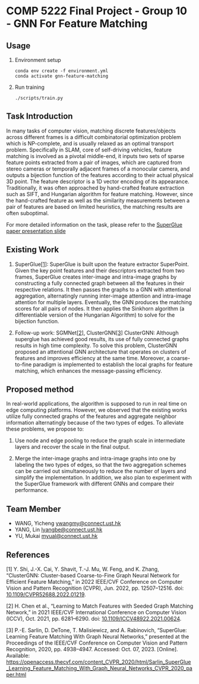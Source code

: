 # COMP 5222 Final Project - Group 10 - GNN For Feature Matching

## Usage

1. Environment setup

   ```Shell
   conda env create -f environment.yml
   conda activate gnn-feature-matching
   ```

1. Run training

   ```Shell
   ./scripts/train.py
   ```

## Task Introduction

In many tasks of computer vision, matching discrete features/objects across different frames is a difficult combinatorial optimization problem which is NP-complete, and is usually relaxed as an optimal transport problem.
Specifically in SLAM, core of self-driving vehicles, feature matching is involved as a pivotal middle-end, it inputs two sets of sparse feature points extracted from a pair of images, which are captured from stereo cameras or temporally adjacent frames of a monocular camera, and outputs a bijection function of the features according to their actual physical 3D point. The feature descriptor is a 1D vector encoding of its appearance.
Traditionally, it was often approached by hand-crafted feature extraction such as SIFT, and Hungarian algorithm for feature matching. However, since the hand-crafted feature as well as the similarity measurements between a pair of features are based on limited heuristics, the matching results are often suboptimal.

For more detailed information on the task, please refer to the [SuperGlue paper presentation slide](https://hkustconnect-my.sharepoint.com/:p:/g/personal/myual_connect_ust_hk/EfeHMWLXjgZDlcu-Ah43hC4B7sI5Okl_BFJ5LFrXEN0SJg?e=UzQDQy)

## Existing Work

1. SuperGlue[[1]](#1):
   SuperGlue is built upon the feature extractor SuperPoint. Given the key point features and their descriptors extracted from two frames, SuperGlue creates inter-image and intra-image graphs by constructing a fully connected graph between all the features in their respective relations. It then passes the graphs to a GNN with attentional aggregation, alternatingly running inter-image attention and intra-image attention for multiple layers. Eventually, the GNN produces the matching scores for all pairs of nodes. It then applies the Sinkhorn algorithm (a differentiable version of the Hungarian Algorithm) to solve for the bijection function.

1. Follow-up work: SGMNet[[2]](#2), ClusterGNN[[3]](#3)
   ClusterGNN: Although superglue has achieved good results, its use of fully connected
   graphs results in high time complexity. To solve this problem, ClusterGNN proposed an
   attentional GNN architecture that operates on clusters of features and improves efficiency
   at the same time. Moreover, a coarse-to-fine paradigm is implemented to establish the
   local graphs for feature matching, which enhances the message-passing efficiency.

## Proposed method

In real-world applications, the algorithm is supposed to run in real time on edge computing platforms. However, we observed that the existing works utilize fully connected graphs of the features and aggregate neighbor information alternatingly because of the two types of edges. To alleviate these problems, we propose to:

1. Use node and edge pooling to reduce the graph scale in intermediate layers and recover
   the scale in the final output.

1. Merge the inter-image graphs and intra-image graphs into one by labeling the two types of edges, so that the two aggregation schemes can be carried out simultaneously to reduce the number of layers and simplify the implementation. In addition, we also plan to experiment with the SuperGlue framework with different GNNs and compare their performance.

## Team Member

- WANG, Yicheng <ywangmy@connect.ust.hk>
- YANG, Lin <lyangbe@connect.ust.hk>
- YU, Mukai <myual@connect.ust.hk>

## References

<a id="1">[1]</a> Y. Shi, J.-X. Cai, Y. Shavit, T.-J. Mu, W. Feng, and K. Zhang, “ClusterGNN: Cluster-based Coarse-to-Fine Graph Neural Network for Efficient Feature Matching,” in 2022 IEEE/CVF Conference on Computer Vision and Pattern Recognition (CVPR), Jun. 2022, pp. 12507–12516. doi: [10.1109/CVPR52688.2022.01219](https://doi.org/10.1109/CVPR52688.2022.01219).

<a id="1">[2]</a> H. Chen et al., “Learning to Match Features with Seeded Graph Matching Network,” in 2021 IEEE/CVF International Conference on Computer Vision (ICCV), Oct. 2021, pp. 6281–6290. doi: [10.1109/ICCV48922.2021.00624](https://doi.org/10.1109/ICCV48922.2021.00624).

<a id="1">[3]</a> P.-E. Sarlin, D. DeTone, T. Malisiewicz, and A. Rabinovich, “SuperGlue: Learning Feature Matching With Graph Neural Networks,” presented at the Proceedings of the IEEE/CVF Conference on Computer Vision and Pattern Recognition, 2020, pp. 4938–4947. Accessed: Oct. 07, 2023. [Online]. Available: <https://openaccess.thecvf.com/content_CVPR_2020/html/Sarlin_SuperGlue_Learning_Feature_Matching_With_Graph_Neural_Networks_CVPR_2020_paper.html>
